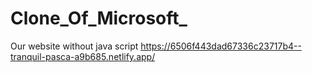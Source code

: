 # Clone_Of_Microsoft_
Our website without java script
https://6506f443dad67336c23717b4--tranquil-pasca-a9b685.netlify.app/
